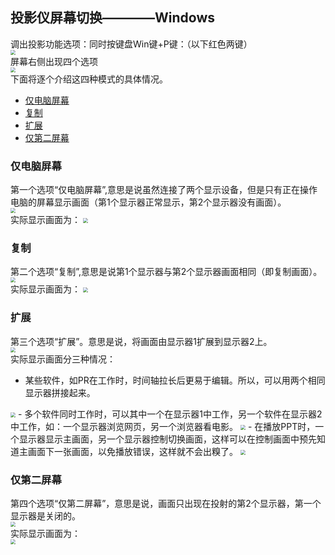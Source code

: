 ## 投影仪屏幕切换————Windows
  调出投影功能选项：同时按键盘Win键+P键：（以下红色两键）  
  <img src="../images/chapter4_1.png" style="zoom:50%;" />  
  屏幕右侧出现四个选项  
  <img src="../images/chapter4_2.png" style="zoom:50%;" />  
  下面将逐个介绍这四种模式的具体情况。  
  - [仅电脑屏幕](###仅电脑屏幕)
  - [复制](###复制)
  - [扩展](###扩展)
  - [仅第二屏幕](###仅第二屏幕)
### 仅电脑屏幕
第一个选项“仅电脑屏幕”,意思是说虽然连接了两个显示设备，但是只有正在操作电脑的屏幕显示画面（第1个显示器正常显示，第2个显示器没有画面）。  
<img src="../images/chapter4_3.png" style="zoom:50%;" />    
实际显示画面为：
<img src="../images/chapter4_4.png" style="zoom:50%;" />     
### 复制
第二个选项“复制”,意思是说第1个显示器与第2个显示器画面相同（即复制画面）。  
<img src="../images/chapter4_5.png" style="zoom:50%;" />    
实际显示画面为：
<img src="../images/chapter4_6.png" style="zoom:50%;" />     

### 扩展
第三个选项“扩展”。意思是说，将画面由显示器1扩展到显示器2上。  
<img src="../images/chapter4_7.png" style="zoom:50%;" />    
实际显示画面分三种情况：
- 某些软件，如PR在工作时，时间轴拉长后更易于编辑。所以，可以用两个相同显示器拼接起来。
<img src="../images/chapter4_8.png" style="zoom:50%;" />     
- 多个软件同时工作时，可以其中一个在显示器1中工作，另一个软件在显示器2中工作，如：一个显示器浏览网页，另一个浏览器看电影。  
<img src="../images/chapter4_9.png" style="zoom:50%;" />     
- 在播放PPT时，一个显示器显示主画面，另一个显示器控制切换画面，这样可以在控制画面中预先知道主画面下一张画面，以免播放错误，这样就不会出糗了。
<img src="../images/chapter4_10.png" style="zoom:50%;" />    

### 仅第二屏幕
第四个选项“仅第二屏幕”，意思是说，画面只出现在投射的第2个显示器，第一个显示器是关闭的。    
<img src="../images/chapter4_11.png" style="zoom:50%;" />   
实际显示画面为：  
<img src="../images/chapter4_12.png" style="zoom:50%;" />   